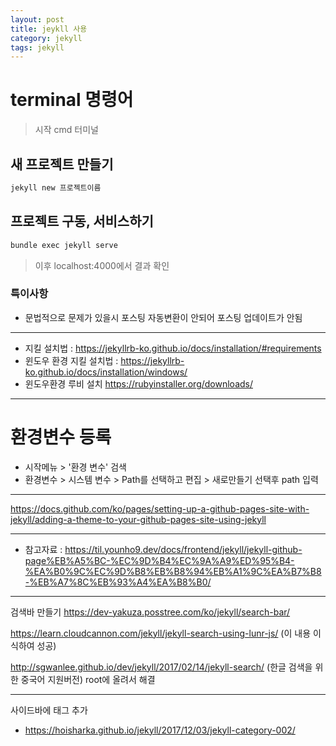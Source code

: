 ```yaml
---
layout: post
title: jeykll 사용
category: jekyll
tags: jekyll
---
```

# terminal 명령어
> 시작 cmd 터미널

## 새 프로젝트 만들기
```markdown
jekyll new 프로젝트이름
```

## 프로젝트 구동, 서비스하기
```markdown
bundle exec jekyll serve
```
> 이후 localhost:4000에서 결과 확인

### 특이사항
* 문법적으로 문제가 있을시 포스팅 자동변환이 안되어 포스팅 업데이트가 안됨

---

* 지킬 설치법 : https://jekyllrb-ko.github.io/docs/installation/#requirements
* 윈도우 환경 지킬 설치법 : https://jekyllrb-ko.github.io/docs/installation/windows/
* 윈도우환경 루비 설치 https://rubyinstaller.org/downloads/

---

# 환경변수 등록
* 시작메뉴 > '환경 변수' 검색
* 환경변수 > 시스템 변수 > Path를 선택하고 편집 > 새로만들기 선택후 path 입력

---

https://docs.github.com/ko/pages/setting-up-a-github-pages-site-with-jekyll/adding-a-theme-to-your-github-pages-site-using-jekyll

---

* 참고자료 : https://til.younho9.dev/docs/frontend/jekyll/jekyll-github-page%EB%A5%BC-%EC%9D%B4%EC%9A%A9%ED%95%B4-%EA%B0%9C%EC%9D%B8%EB%B8%94%EB%A1%9C%EA%B7%B8-%EB%A7%8C%EB%93%A4%EA%B8%B0/

---

검색바 만들기
https://dev-yakuza.posstree.com/ko/jekyll/search-bar/

https://learn.cloudcannon.com/jekyll/jekyll-search-using-lunr-js/
(이 내용 이식하여 성공)

http://sgwanlee.github.io/dev/jekyll/2017/02/14/jekyll-search/
(한글 검색을 위한 중국어 지원버전)
root에 올려서 해결


---

사이드바에 태그 추가
* https://hoisharka.github.io/jekyll/2017/12/03/jekyll-category-002/
